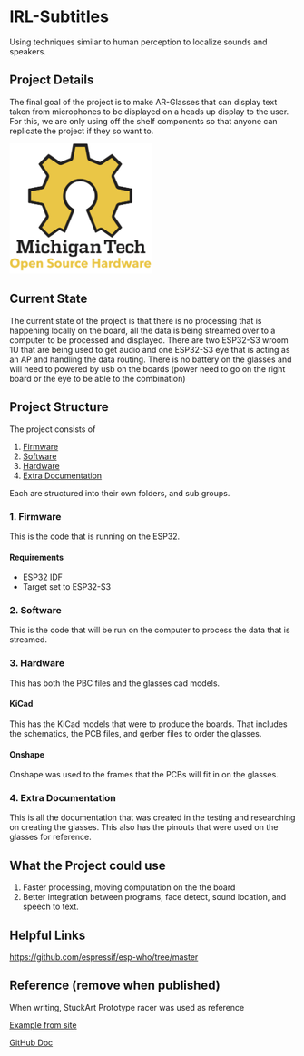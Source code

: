 # IRL-Subtitles


Using techniques similar to human perception to localize sounds and speakers.


## Project Details


The final goal of the project is to make AR-Glasses that can display text taken from microphones to be displayed on a heads up display to the user. For this, we are only using off the shelf components so that anyone can replicate the project if they so want to.


<img src="/img/OSHE_Logo_300PPI.png" width="250" >


## Current State
The current state of the project is that there is no processing that is happening locally on the board, all the data is being streamed over to a computer to be processed and displayed. There are two ESP32-S3 wroom 1U that are being used to get audio and one ESP32-S3 eye that is acting as an AP and handling the data routing. There is no battery on the glasses and will need to powered by usb on the boards (power need to go on the right board or the eye to be able to the combination)


## Project Structure
The project consists of
1. [Firmware](#1-firmware)
2. [Software](#2-software)
3. [Hardware](#3-hardware)
4. [Extra Documentation](#4-extra-documentation)


Each are structured into their own folders, and sub groups.


### 1. Firmware
This is the code that is running on the ESP32.


#### Requirements
- ESP32 IDF
- Target set to ESP32-S3


### 2. Software
This is the code that will be run on the computer to process the data that is streamed.


### 3. Hardware
This has both the PBC files and the glasses cad models.


#### KiCad
This has the KiCad models that were to produce the boards. That includes the schematics, the PCB files, and gerber files to order the glasses.


#### Onshape
Onshape was used to the frames that the PCBs will fit in on the glasses.


### 4. Extra Documentation
This is all the documentation that was created in the testing and researching on creating the glasses. This also has the pinouts that were used on the glasses for reference.


## What the Project could use
1. Faster processing, moving computation on the the board
2. Better integration between programs, face detect, sound location, and speech to text.


## Helpful Links
https://github.com/espressif/esp-who/tree/master


## Reference (remove when published)
When writing, StuckArt Prototype racer was used as reference


[Example from site](https://github.com/StuckAtPrototype/Racer/blob/master/README.md?plain=1)


[GitHub Doc](https://docs.github.com/en/get-started/writing-on-github/getting-started-with-writing-and-formatting-on-github/basic-writing-and-formatting-syntax#links)
